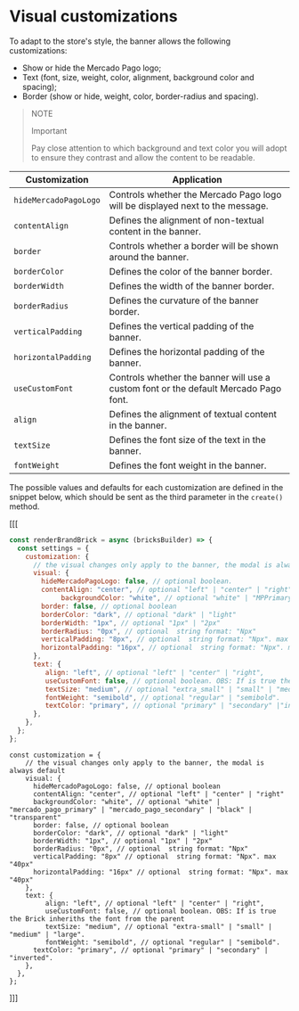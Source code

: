 # Visual customizations

To adapt to the store's style, the banner allows the following customizations:

- Show or hide the Mercado Pago logo;
- Text (font, size, weight, color, alignment, background color and spacing);
- Border (show or hide, weight, color, border-radius and spacing).

> NOTE
> 
> Important
>
> Pay close attention to which background and text color you will adopt to ensure they contrast and allow the content to be readable.

| Customization	 | Application|
|---|---|
| `hideMercadoPagoLogo` | Controls whether the Mercado Pago logo will be displayed next to the message.|
| `contentAlign` | Defines the alignment of non-textual content in the banner.|
| `border` | Controls whether a border will be shown around the banner.|
| `borderColor` | Defines the color of the banner border.|
| `borderWidth` | Defines the width of the banner border.|
| `borderRadius` | Defines the curvature of the banner border.|
| `verticalPadding` | Defines the vertical padding of the banner.|
| `horizontalPadding` | Defines the horizontal padding of the banner.|
| `useCustomFont` | Controls whether the banner will use a custom font or the default Mercado Pago font.|
| `align` | Defines the alignment of textual content in the banner.|
| `textSize` | Defines the font size of the text in the banner.|
| `fontWeight` | Defines the font weight in the banner.|

The possible values and defaults for each customization are defined in the snippet below, which should be sent as the third parameter in the `create()` method.

[[[
```javascript
const renderBrandBrick = async (bricksBuilder) => {
  const settings = {
    customization: {
      // the visual changes only apply to the banner, the modal is always default
      visual: {
        hideMercadoPagoLogo: false, // optional boolean.
        contentAlign: "center", // optional "left" | "center" | "right".
             backgroundColor: "white", // optional "white" | "MPPrimary" | "MPSecondary" | "black" | "transparent"
        border: false, // optional boolean
        borderColor: "dark", // optional "dark" | "light"
        borderWidth: "1px", // optional "1px" | "2px"
        borderRadius: "0px", // optional  string format: "Npx"
        verticalPadding: "8px", // optional  string format: "Npx". max "40px"
        horizontalPadding: "16px", // optional  string format: "Npx". max "40px"
      },
      text: {
         align: "left", // optional "left" | "center" | "right",
         useCustomFont: false, // optional boolean. OBS: If is true the Brick inheriths the font from the parent
         textSize: "medium", // optional "extra_small" | "small" | "medium" | "large".
         fontWeight: "semibold", // optional "regular" | "semibold".
         textColor: "primary", // optional "primary" | "secondary" |"inverted".
      },
    },
  };
};
```
```react-jsx
const customization = {
    // the visual changes only apply to the banner, the modal is always default
    visual: {
      hideMercadoPagoLogo: false, // optional boolean
      contentAlign: "center", // optional "left" | "center" | "right"
      backgroundColor: "white", // optional "white" | "mercado_pago_primary" | "mercado_pago_secondary" | "black" | "transparent"
      border: false, // optional boolean
      borderColor: "dark", // optional "dark" | "light"
      borderWidth: "1px", // optional "1px" | "2px"
      borderRadius: "0px", // optional  string format: "Npx"
      verticalPadding: "8px" // optional  string format: "Npx". max "40px"
      horizontalPadding: "16px" // optional  string format: "Npx". max "40px"
    },
    text: {
         align: "left", // optional "left" | "center" | "right",
         useCustomFont: false, // optional boolean. OBS: If is true the Brick inheriths the font from the parent
         textSize: "medium", // optional "extra-small" | "small" | "medium" | "large".
         fontWeight: "semibold", // optional "regular" | "semibold".
      textColor: "primary", // optional "primary" | "secondary" | "inverted".
    },
  },
};
```
]]]